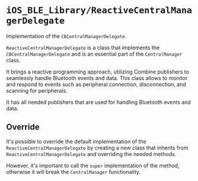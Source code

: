 # ``iOS_BLE_Library/ReactiveCentralManagerDelegate``

Implementation of the `CBCentralManagerDelegate`.

`ReactiveCentralManagerDelegate` is a class that implements the `CBCentralManagerDelegate` and is an essential part of the ``CentralManager`` class.

It brings a reactive programming approach, utilizing Combine publishers to seamlessly handle Bluetooth events and data. 
This class allows to monitor and respond to events such as peripheral connection, disconnection, and scanning for peripherals.

It has all needed publishers that are used for handling Bluetooth events and data. 

## Override

It's possible to override the default implementation of the `ReactiveCentralManagerDelegate` by creating a new class that inherits from `ReactiveCentralManagerDelegate` and overriding the needed methods. 

However, it's important to call the `super` implementation of the method, otherwise it will break the `CentralManager` functionality.
